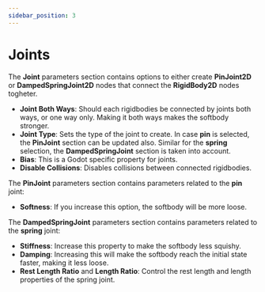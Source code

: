 ```yaml
---
sidebar_position: 3
---
```


# Joints

The **Joint** parameters section contains options to either create **PinJoint2D** or **DampedSpringJoint2D** nodes that connect the **RigidBody2D** nodes togheter.

- **Joint Both Ways**: Should each rigidbodies be connected by joints both ways, or one way only. Making it both ways makes the softbody stronger.
- **Joint Type**: Sets the type of the joint to create. In case **pin** is selected, the **PinJoint** section can be updated also. Similar for the **spring** selection, the **DampedSpringJoint** section is taken into account.
- **Bias**: This is a Godot specific property for joints.
- **Disable Collisions**: Disables collisions between connected rigidbodies.

The **PinJoint** parameters section contains parameters related to the **pin** joint:
- **Softness**: If you increase this option, the softbody will be more loose.

The **DampedSpringJoint** parameters section contains parameters related to the **spring** joint:
- **Stiffness**: Increase this property to make the softbody less squishy.
- **Damping**: Increasing this will make the softbody reach the initial state faster, making it less loose.
- **Rest Length Ratio** and **Length Ratio**: Control the rest length and length properties of the spring joint.
